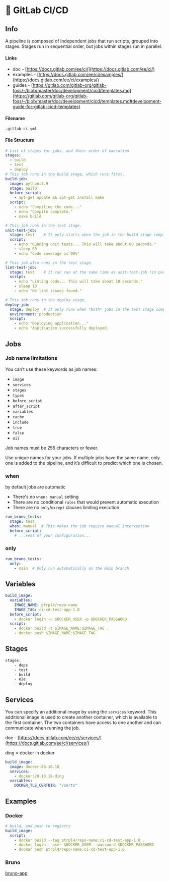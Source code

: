 # 🦊 GitLab CI/CD

## Info

A pipeline is composed of independent jobs that run scripts, grouped into stages. Stages run in sequential order, but jobs within stages run in parallel.

#### Links

- doc - [https://docs.gitlab.com/ee/ci/](https://docs.gitlab.com/ee/ci/)
- examples - [https://docs.gitlab.com/ee/ci/examples/](https://docs.gitlab.com/ee/ci/examples/)
- guides - [https://gitlab.com/gitlab-org/gitlab-foss/-/blob/master/doc/development/cicd/templates.md](https://gitlab.com/gitlab-org/gitlab-foss/-/blob/master/doc/development/cicd/templates.md#development-guide-for-gitlab-cicd-templates)

#### Filename

```
.gitlab-ci.yml
```

#### File Structure

```yaml
# List of stages for jobs, and their order of execution
stages:          
  - build
  - test
  - deploy
# This job runs in the build stage, which runs first.
build-job:
  image: python:3.9       
  stage: build
  before_script:
    - apt-get update && apt-get install make
  script:
    - echo "Compiling the code..."
    - echo "Compile complete."
    - make build

# This job runs in the test stage.
unit-test-job:   
  stage: test    # It only starts when the job in the build stage completes successfully.
  script:
    - echo "Running unit tests... This will take about 60 seconds."
    - sleep 60
    - echo "Code coverage is 90%"

# This job also runs in the test stage.
lint-test-job:   
  stage: test    # It can run at the same time as unit-test-job (in parallel).
  script:
    - echo "Linting code... This will take about 10 seconds."
    - sleep 10
    - echo "No lint issues found."

# This job runs in the deploy stage.
deploy-job:      
  stage: deploy  # It only runs when *both* jobs in the test stage complete successfully.
  environment: production
  script:
    - echo "Deploying application..."
    - echo "Application successfully deployed.
```

## Jobs

### Job name limitations

You can’t use these keywords as job names:

* `image`
* `services`
* `stages`
* `types`
* `before_script`
* `after_script`
* `variables`
* `cache`
* `include`
* `true`
* `false`
* `nil`

Job names must be 255 characters or fewer.

Use unique names for your jobs. If multiple jobs have the same name, only one is added to the pipeline, and it’s difficult to predict which one is chosen.

### when

by default jobs are automatic

- There's no `when: manual` setting
- There are no conditional `rules` that would prevent automatic execution
- There are no `only`/`except` clauses limiting execution

```yml
run_bruno_tests:
  stage: test
  when: manual  # This makes the job require manual intervention
  before_script:
    # ...rest of your configuration...
```

### only

```yml
run_bruno_tests:
  only:
    - main  # Only run automatically on the main branch
```

## Variables

```yaml
build_image:
  variables:
    IMAGE_NAME: ptrpl4/repo-name
    IMAGE_TAG: ci-cd-test-app-1.0
  before_script:
    - docker login -u $DOCKER_USER -p $DOCKER_PASSWORD
  script:
    - docker build -t $IMAGE_NAME:$IMAGE_TAG .
    - docker push $IMAGE_NAME:$IMAGE_TAG
```

## Stages

```bash
stages:
    - deps
    - test
    - build
    - e2e
    - deploy
```

## Services

You can specify an additional image by using the `services` keyword. This additional image is used to create another container, which is available to the first container. The two containers have access to one another and can communicate when running the job.

doc - [https://docs.gitlab.com/ee/ci/services/](https://docs.gitlab.com/ee/ci/services/)

ding = docker in docker

```yaml
build_image:
  image: docker:20.10.18
  services:
    - docker:20.10.18-ding
  variables:
    DOCKER_TLS_CERTDIR: "/certs"
```

## Examples

### Docker

```yaml
# build, and push to registry
build_image:
  script:
    - docker build --tag ptrpl4/repo-name:ci-cd-test-app-1.0 .
    - docker login --user $DOCKER_USER --password $DOCKER_PASSWORD
    - docker push ptrpl4/repo-name:ci-cd-test-app-1.0
```

### Bruno

[bruno-app](../../qa/backend-testing/bruno-app.md)
